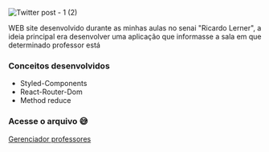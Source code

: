 ![Twitter post - 1 (2)](https://user-images.githubusercontent.com/94193637/188919857-c649bb89-0f08-4452-9488-7318d119724d.png)

WEB site desenvolvido durante as minhas aulas no senai "Ricardo Lerner", a ideia principal era desenvolver uma aplicação que informasse 
a sala em que determinado professor está

### Conceitos desenvolvidos
- Styled-Components
- React-Router-Dom
- Method reduce

### Acesse o arquivo :sweat_smile:

<a href=https://gerenciador-ambiente-react.vercel.app/>Gerenciador professores</a>

